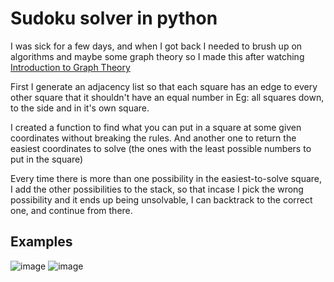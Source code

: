 # Sudoku solver in python

I was sick for a few days, and when I got back I needed to brush up on algorithms and maybe some graph theory so I made this after watching [Introduction to Graph Theory](https://www.youtube.com/watch?v=LFKZLXVO-Dg)

First I generate an adjacency list so that each square has an edge to every other square that it shouldn't have an equal number in
Eg: all squares down, to the side and in it's own square.

I created a function to find what you can put in a square at some given coordinates without breaking the rules. And another one to return the easiest coordinates to solve (the ones with the least possible numbers to put in the square)

Every time there is more than one possibility in the easiest-to-solve square, I add the other possibilities to the stack, so that incase I pick the wrong possibility and it ends up being unsolvable, I can backtrack to the correct one, and continue from there.

## Examples
![image](https://github.com/enriktigasna/sudoku-solver/assets/42349218/3f508bd1-4682-4c5e-9bd6-b1f4ad3c4297)
![image](https://github.com/enriktigasna/sudoku-solver/assets/42349218/304732e4-784c-45e9-9da8-741c4df00bc6)
